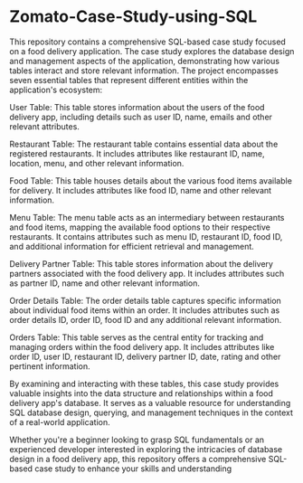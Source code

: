 # Zomato-Case-Study-using-SQL
This repository contains a comprehensive SQL-based case study focused on a food delivery application. The case study explores the database design and management aspects of the application, demonstrating how various tables interact and store relevant information. The project encompasses seven essential tables that represent different entities within the application's ecosystem:

User Table: This table stores information about the users of the food delivery app, including details such as user ID, name, emails and other relevant attributes.

Restaurant Table: The restaurant table contains essential data about the registered restaurants. It includes attributes like restaurant ID, name, location, menu, and other relevant information.

Food Table: This table houses details about the various food items available for delivery. It includes attributes like food ID, name and other relevant information.

Menu Table: The menu table acts as an intermediary between restaurants and food items, mapping the available food options to their respective restaurants. It contains attributes such as menu ID, restaurant ID, food ID, and additional information for efficient retrieval and management.

Delivery Partner Table: This table stores information about the delivery partners associated with the food delivery app. It includes attributes such as partner ID, name and other relevant information.

Order Details Table: The order details table captures specific information about individual food items within an order. It includes attributes such as order details ID, order ID, food ID and any additional relevant information.

Orders Table: This table serves as the central entity for tracking and managing orders within the food delivery app. It includes attributes like order ID, user ID, restaurant ID, delivery partner ID, date, rating and other pertinent information.

By examining and interacting with these tables, this case study provides valuable insights into the data structure and relationships within a food delivery app's database. It serves as a valuable resource for understanding SQL database design, querying, and management techniques in the context of a real-world application.

Whether you're a beginner looking to grasp SQL fundamentals or an experienced developer interested in exploring the intricacies of database design in a food delivery app, this repository offers a comprehensive SQL-based case study to enhance your skills and understanding
